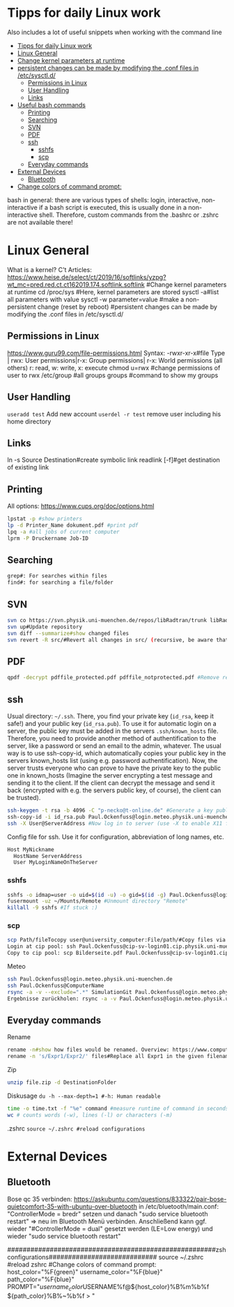 # Tipps for daily Linux work
Also includes a lot of useful snippets when working with the command line

<!-- @import "[TOC]" {cmd="toc" depthFrom=1 depthTo=6 orderedList=false} -->

<!-- code_chunk_output -->

- [Tipps for daily Linux work](#tipps-for-daily-linux-work)
- [Linux General](#linux-general)
- [Change kernel parameters at runtime](#change-kernel-parameters-at-runtime)
- [persistent changes can be made by modifying the .conf files in /etc/sysctl.d/](#persistent-changes-can-be-made-by-modifying-the-conf-files-in-etcsysctld)
  - [Permissions in Linux](#permissions-in-linux)
  - [User Handling](#user-handling)
  - [Links](#links)
- [Useful bash commands](#useful-bash-commands)
  - [Printing](#printing)
  - [Searching](#searching)
  - [SVN](#svn)
  - [PDF](#pdf)
  - [ssh](#ssh)
    - [sshfs](#sshfs)
    - [scp](#scp)
  - [Everyday commands](#everyday-commands)
- [External Devices](#external-devices)
  - [Bluetooth](#bluetooth)
- [Change colors of command prompt:](#change-colors-of-command-prompt)

<!-- /code_chunk_output -->

bash in general: there are various types of shells: login, interactive, non-interactive
if a bash script is executed, this is usually done in a non-interactive shell. Therefore, custom commands from the .bashrc or .zshrc are not available there!

# Linux General
What is a kernel? C't Articles: https://www.heise.de/select/ct/2019/16/softlinks/yzpg?wt_mc=pred.red.ct.ct162019.174.softlink.softlink
#Change kernel parameters at runtime
cd /proc/sys #Here, kernel parameters are stored
sysctl -a#list all parameters with value
sysctl -w parameter=value #make a non-persistent change (reset by reboot)
#persistent changes can be made by modifying the .conf files in /etc/sysctl.d/

## Permissions in Linux
https://www.guru99.com/file-permissions.html
Syntax:
-rwxr-xr-x#file Type | rwx: User permissions|r-x: Group permissions| r-x: World permissions (all others)
r: read, w: write, x: execute
chmod u=rwx #change permissions of user to rwx
/etc/group #all groups
groups #command to show my groups

## User Handling
`useradd test` Add new account
`userdel -r test` remove user including his home directory

## Links
ln -s Source Destination#create symbolic link
readlink [-f]#get destination of existing link


## Printing
All options: https://www.cups.org/doc/options.html
```bash
lpstat -p #show printers
lp -d Printer_Name dokument.pdf #print pdf
lpq -a #all jobs of current computer
lprm -P Druckername Job-ID
```
## Searching
```bash
grep#: For searches within files 
find#: for searching a file/folder
```
## SVN
```bash
svn co https://svn.physik.uni-muenchen.de/repos/libRadtran/trunk libRadtran#Checkout repository
svn up#Update repository
svn diff --summarize#show changed files
svn revert -R src/#Revert all changes in src/ (recursive, be aware that changes can be lost!)
```

## PDF
```bash
qpdf -decrypt pdffile_protected.pdf pdffile_notprotected.pdf #Remove read only e.g. to make annotations to the pdf
```
## ssh
Usual directory: `~/.ssh`. There, you find your private key (`id_rsa`, keep it safe!) and your public key (`id_rsa.pub`). To use it for automatic login on a server, the public key must be added in the servers `.ssh/known_hosts` file. Therefore, you need to provide another method of authentification to the server, like a password or send an email to the admin, whatever. The usual way is to use ssh-copy-id, which automatically copies your public key in the servers known_hosts list (using e.g. password authentification). Now, the server trusts everyone who can prove to have the private key to the public one in known_hosts (Imagine the server encrypting a test message and sending it to the client. If the client can decrypt the message and send it back (encrypted with e.g. the servers public key, of course), the client can be trusted). 
```bash
ssh-keygen -t rsa -b 4096 -C "p-necko@t-online.de" #Generate a key public private key pair
ssh-copy-id -i id_rsa.pub Paul.Ockenfuss@login.meteo.physik.uni-muenchen.de #Add public key to server known_hosts
ssh -X User@ServerAddress #Now log in to server (use -X to enable X11 forwarding)
```
Config file for ssh. Use it for configuration, abbreviation of long names, etc.
```bash
Host MyNickname
  HostName ServerAddress
  User MyLoginNameOnTheServer
```
### sshfs
```bash
sshfs -o idmap=user -o uid=$(id -u) -o gid=$(id -g) Paul.Ockenfuss@login.meteo.physik.uni-muenchen.de:/project/meteo/work/Paul.Ockenfuss ~/Work #Usermapping: Map Ownership from remote user to current user
fusermount -uz ~/Mounts/Remote #Unmount directory "Remote"
killall -9 sshfs #If stuck :)
```
### scp
```bash
scp Path/fileTocopy user@university_computer:File/path/#Copy files via ssh from one computer to other
Login at cip pool: ssh Paul.Ockenfuss@cip-sv-login01.cip.physik.uni-muenchen.de
Copy to cip pool: scp Bilderseite.pdf Paul.Ockenfuss@cip-sv-login01.cip.physik.uni-muenchen.de:~/
```

Meteo
```bash
ssh Paul.Ockenfuss@login.meteo.physik.uni-muenchen.de
ssh Paul.Ockenfuss@ComputerName
rsync -a -v --exclude=".*" SimulationGit Paul.Ockenfuss@login.meteo.physik.uni-muenchen.de:
Ergebnisse zurückholen: rsync -a -v Paul.Ockenfuss@login.meteo.physik.uni-muenchen.de:SimulationGit/NamederErgebnisse.results . <=Punkt: legt Ergebnisse in akt. Verzeichnis
```


## Everyday commands
Rename
```bash
rename -n#show how files would be renamed. Overview: https://www.computerhope.com/unix/rename.htm
rename -n 's/Expr1/Expr2/' files#Replace all Expr1 in the given filenames with Expr2
```
Zip
```bash
unzip file.zip -d DestinationFolder
```
Diskusage
`du -h --max-depth=1 #-h: Human readable`

```bash
time -o time.txt -f "%e" command #measure runtime of command in seconds ("%e" specifier) and write it to file time.txt
wc # counts words (-w), lines (-l) or characters (-m)
```
.zshrc
`source ~/.zshrc #reload configurations`

# External Devices
## Bluetooth
Bose qc 35 verbinden: https://askubuntu.com/questions/833322/pair-bose-quietcomfort-35-with-ubuntu-over-bluetooth
in /etc/bluetooth/main.conf: "ControllerMode = bredr" setzen und danach "sudo service bluetooth restart"
=> neu im Bluetooth Menü verbinden. Anschließend kann ggf. wieder "#ControllerMode = dual" gesetzt werden (LE=Low energy) und wieder "sudo service bluetooth restart"












######################################################zsh configurations############################
source ~/.zshrc #reload zshrc
#Change colors of command prompt:
host_color="%F{green}"
username_color="%F{blue}"
path_color="%F{blue}"
PROMPT="${username_color}$USERNAME%f@${host_color}%B%m%b%f ${path_color}%B%~%b%f > "




